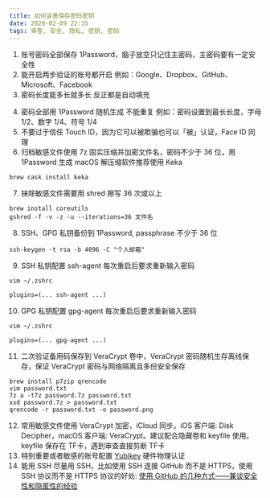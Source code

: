 ```yaml
---
title: 如何妥善保存密码密钥
date: 2020-02-09 22:35
tags: 审查, 安全, 隐私, 密钥, 密码
---
```


1. 账号密码全部保存 1Password，脑子放空只记住主密码，主密码要有一定安全性
2. 能开启两步验证的账号都开启
例如：Google、Dropbox、GitHub、Microsoft、Facebook
3. 密码长度能多长就多长 反正都是自动填充

<!-- more -->

4. 密码全部用 1Password 随机生成 不能重复
例如：密码设置到最长长度，字母 1/2、数字 1/4、符号 1/4
5. 不要过于信任 Touch ID，因为它可以被欺骗也可以「被」认证，Face ID 同理
6. 归档敏感文件使用 7z 固实压缩并加密文件名，密码不少于 36 位，用 1Password 生成
macOS 解压缩软件推荐使用 Keka
```
brew cask install keka
```
7. 抹除敏感文件需要用 shred 擦写 36 次或以上
```
brew install coreutils
gshred -f -v -z -u --iterations=36 文件名
```
8. SSH、GPG 私钥备份到 1Password, passphrase 不少于 36 位
```
ssh-keygen -t rsa -b 4096 -C "个人邮箱"
```
9. SSH 私钥配置 ssh-agent 每次重启后要求重新输入密码
```
vim ~/.zshrc

plugins=(... ssh-agent ...)
```
10. GPG 私钥配置 gpg-agent 每次重启后要求重新输入密码
```
vim ~/.zshrc

plugins=(... gpg-agent ...)
```
11. 二次验证备用码保存到 VeraCrypt 卷中，VeraCrypt 密码随机生存离线保存，保证 VeraCrypt 密码与网络隔离且多份安全保存
```
brew install p7zip qrencode
vim password.txt
7z a -t7z password.7z password.txt
xxd password.7z > password.txt
qrencode -r password.txt -o password.png
```
12. 常用敏感文件使用 VeraCrypt 加密，iCloud 同步。iOS 客户端: Disk Decipher，macOS 客户端: VeraCrypt。建议配合隐藏卷和 keyfile 使用。keyfile 保存在 TF卡，遇到审查直接剪断 TF卡
13. 特别重要或者敏感的账号配置 [Yubikey](https://zh.wikipedia.org/zh-cn/YubiKey) 硬件物理认证
14. 能用 SSH 尽量用 SSH，比如使用 SSH 连接 GitHub 而不是 HTTPS，使用 SSH 协议而不是 HTTPS 协议的好处: [使用 GitHub 的几种方式——兼谈安全性和隐匿性的经验](https://program-think.blogspot.com/2016/03/GitHub-Security-Tips.html)